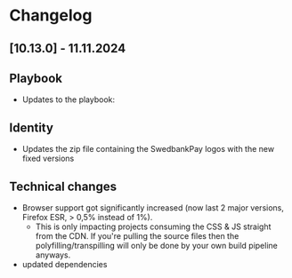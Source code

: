 # Changelog

## \[10.13.0\] - 11.11.2024

## Playbook

- Updates to the playbook:

## Identity

- Updates the zip file containing the SwedbankPay logos with the new fixed versions

## Technical changes

- Browser support got significantly increased (now last 2 major versions, Firefox ESR, > 0,5% instead of 1%).
  - This is only impacting projects consuming the CSS & JS straight from the CDN. If you're pulling the source files then the polyfilling/transpilling will only be done by your own build pipeline anyways.
- updated dependencies
